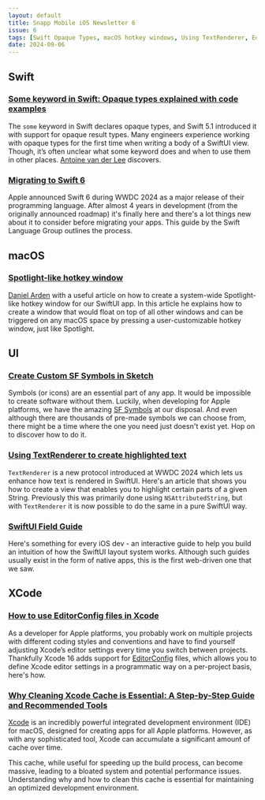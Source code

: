 ```yaml
---
layout: default
title: Snapp Mobile iOS Newsletter 6
issue: 6
tags: [Swift Opaque Types, macOS hotkey windows, Using TextRenderer, EditorConfig files for XCode]
date: 2024-09-06
---
```


## Swift

### [Some keyword in Swift: Opaque types explained with code examples](https://www.avanderlee.com/swift/some-opaque-types)

The `some` keyword in Swift declares opaque types, and Swift 5.1 introduced it with support for opaque result types. Many engineers experience working with opaque types for the first time when writing a body of a SwiftUI view. Though, it’s often unclear what some keyword does and when to use them in other places. [Antoine van der Lee](https://x.com/twannl) discovers.

### [Migrating to Swift 6](https://www.swift.org/migration/documentation/migrationguide)

Apple announced Swift 6 during WWDC 2024 as a major release of their programming language. After almost 4 years in development (from the originally announced roadmap) it's finally here and there's a lot things new about it to consider before migrating your apps. This guide by the Swift Language Group outlines the process.

## macOS

### [Spotlight-like hotkey window](https://ardentswift.com/posts/hotkey-window)

[Daniel Arden](https://danielarden.com) with a useful article on how to create a system-wide Spotlight-like hotkey window for our SwiftUI app. In this article he explains how to create a window that would float on top of all other windows and can be triggered on any macOS space by pressing a user-customizable hotkey window, just like Spotlight.

## UI

### [Create Custom SF Symbols in Sketch](https://www.danijelavrzan.com/posts/2024/06/create-custom-sf-symbols)

Symbols (or icons) are an essential part of any app. It would be impossible to create software without them. Luckily, when developing for Apple platforms, we have the amazing [SF Symbols](https://developer.apple.com/sf-symbols/) at our disposal. And even although there are thousands of pre-made symbols we can choose from, there might be a time where the one you need just doesn't exist yet. Hop on to discover how to do it.

### [Using TextRenderer to create highlighted text](https://alexanderweiss.dev/blog/2024-06-24-using-textrenderer-to-create-highlighted-text)

`TextRenderer` is a new protocol introduced at WWDC 2024 which lets us enhance how text is rendered in SwiftUI. Here's an article that shows you how to create a view that enables you to highlight certain parts of a given String. Previously this was primarily done using `NSAttributedString`, but with `TextRenderer` it is now possible to do the same in a pure SwiftUI way.

### [SwiftUI Field Guide](https://www.swiftuifieldguide.com)

Here's something for every iOS dev - an interactive guide to help you build an intuition of how the SwiftUI layout system works. Although such guides usually exist in the form of native apps, this is the first web-driven one that we saw.

## XCode

### [How to use EditorConfig files in Xcode](https://www.polpiella.dev/xcode-editor-config)

As a developer for Apple platforms, you probably work on multiple projects with different coding styles and conventions and have to find yourself adjusting Xcode’s editor settings every time you switch between projects. Thankfully Xcode 16 adds support for [EditorConfig](https://editorconfig.org) files, which allows you to define Xcode editor settings in a programmatic way on a per-project basis, here's how.

### [Why Cleaning Xcode Cache is Essential: A Step-by-Step Guide and Recommended Tools](https://medevel.com/clean-xcode-cache)

[Xcode](https://developer.apple.com/xcode) is an incredibly powerful integrated development environment (IDE) for macOS, designed for creating apps for all Apple platforms. However, as with any sophisticated tool, Xcode can accumulate a significant amount of cache over time.

This cache, while useful for speeding up the build process, can become massive, leading to a bloated system and potential performance issues. Understanding why and how to clean this cache is essential for maintaining an optimized development environment.
